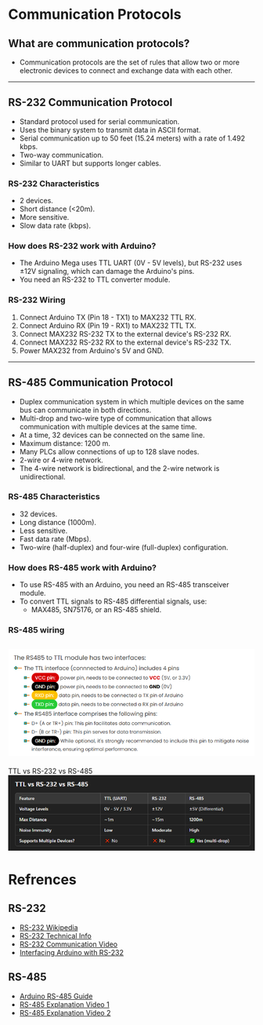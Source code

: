 # Communication Protocols

## What are communication protocols?
- Communication protocols are the set of rules that allow two or more electronic devices to connect and exchange data with each other.

---

## RS-232 Communication Protocol
- Standard protocol used for serial communication.
- Uses the binary system to transmit data in ASCII format.
- Serial communication up to 50 feet (15.24 meters) with a rate of 1.492 kbps.
- Two-way communication.
- Similar to UART but supports longer cables.

### RS-232 Characteristics
- 2 devices.
- Short distance (<20m).
- More sensitive.
- Slow data rate (kbps).

### How does RS-232 work with Arduino?
- The Arduino Mega uses TTL UART (0V - 5V levels), but RS-232 uses ±12V signaling, which can damage the Arduino's pins.
- You need an RS-232 to TTL converter module.

### RS-232 Wiring
1. Connect Arduino TX (Pin 18 - TX1) to MAX232 TTL RX.
2. Connect Arduino RX (Pin 19 - RX1) to MAX232 TTL TX.
3. Connect MAX232 RS-232 TX to the external device's RS-232 RX.
4. Connect MAX232 RS-232 RX to the external device's RS-232 TX.
5. Power MAX232 from Arduino's 5V and GND.

---

## RS-485 Communication Protocol
- Duplex communication system in which multiple devices on the same bus can communicate in both directions.
- Multi-drop and two-wire type of communication that allows communication with multiple devices at the same time.
- At a time, 32 devices can be connected on the same line.
- Maximum distance: 1200 m.
- Many PLCs allow connections of up to 128 slave nodes.
- 2-wire or 4-wire network.
- The 4-wire network is bidirectional, and the 2-wire network is unidirectional.

### RS-485 Characteristics
- 32 devices.
- Long distance (1000m).
- Less sensitive.
- Fast data rate (Mbps).
- Two-wire (half-duplex) and four-wire (full-duplex) configuration.

### How does RS-485 work with Arduino?
- To use RS-485 with an Arduino, you need an RS-485 transceiver module.
- To convert TTL signals to RS-485 differential signals, use:
  - MAX485, SN75176, or an RS-485 shield.
### RS-485 wiring

![RS-485 wiring](<Screenshot 2025-03-22 122207.png>)
---------
TTL vs RS-232 vs RS-485
![TTL vs RS-232 vs RS-485](<Screenshot 2025-03-22 115327-1.png>)
# Refrences 
## RS-232
- [RS-232 Wikipedia](https://en.wikipedia.org/wiki/RS-232)
- [RS-232 Technical Info](https://www.arcelect.com/rs232.htm)
- [RS-232 Communication Video](https://youtu.be/B4zKVwu0RLo?si=fGwZjCr4p8cR6SSw)
- [Interfacing Arduino with RS-232](https://embeddedthere.com/how-to-interface-arduino-with-rs232-communication-protocol/)

## RS-485
- [Arduino RS-485 Guide](https://arduinogetstarted.com/tutorials/arduino-rs485)
- [RS-485 Explanation Video 1](https://youtu.be/h-7xYe9yS3k?si=5zCPH6m4ZuWTF3QN)
- [RS-485 Explanation Video 2](https://youtu.be/05XnE9ljgsU?si=oP_6vJMw-XHwmrkI)
